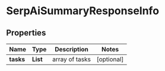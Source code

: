 # SerpAiSummaryResponseInfo


## Properties

| Name | Type | Description | Notes |
|------------ | ------------- | ------------- | -------------|
**tasks** | **List<SerpAiSummaryTaskInfo>** | array of tasks |[optional]|